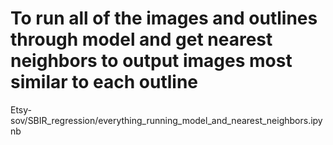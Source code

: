# To run all of the images and outlines through model and get nearest neighbors to output images most similar to each outline
Etsy-sov/SBIR_regression/everything_running_model_and_nearest_neighbors.ipynb
